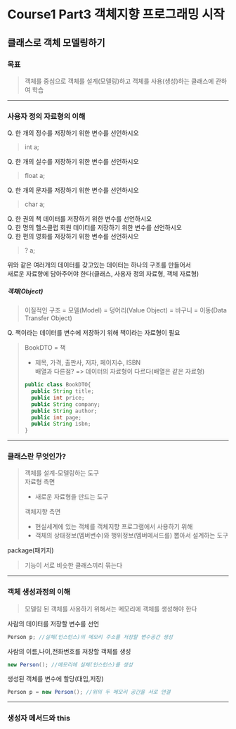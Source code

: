 # Course1 Part3 객체지향 프로그래밍 시작   

## 클래스로 객체 모델링하기

### 목표
> 객체를 중심으로 객체를 설계(모델링)하고 객체를 사용(생성)하는 클래스에 관하여 학습
---

### 사용자 정의 자료형의 이해
Q. 한 개의 정수를 저장하기 위한 변수를 선언하시오   
>int a;

Q. 한 개의 실수를 저장하기 위한 변수를 선언하시오   
>float a;   

Q. 한 개의 문자를 저장하기 위한 변수를 선언하시오
>char a;   

Q. 한 권의 책 데이터를 저장하기 위한 변수를 선언하시오   
Q. 한 명의 헬스클럽 회원 데이터를 저장하기 위한 변수를 선언하시오   
Q. 한 편의 영화를 저장하기 위한 변수를 선언하시오
> ? a;   

위와 같은 여러개의 데이터를 갖고있는 데이터는 하나의 구조를 만들어서   
새로운 자료향에 담아주어야 한다(클래스, 사용자 정의 자료형, 객체 자료형)

##### 객체(Object)
> 이질적인 구조 = 모델(Model) = 덩어리(Value Object) = 바구니 = 이동(Data Transfer Object)   

Q. 책이라는 데이터를 변수에 저장하기 위해 책이라는 자료형이 필요
> BookDTO = 책
> - 제목, 가격, 출판사, 저자, 페이지수, ISBN   
>배열과 다른점? => 데이터의 자료형이 다르다(배열은 같은 자료형)
>```java
> public class BookDTO{
>   public String title;
>   public int price;
>   public String company;
>   public String author;
>   public int page;
>   public String isbn;
>}
> ```

---
### 클래스란 무엇인가?
>객체를 설계-모델링하는 도구   
> 자료형 측면
> - 새로운 자료형을 만드는 도구
>   
> 객체지향 측면
> - 현실세계에 있는 객체를 객체지향 프로그램에서 사용하기 위해   
> - 객체의 상태정보(멤버변수)와 행위정보(멤버메서드를) 뽑아서 설계하는 도구



package(패키지)
> 기능이 서로 비슷한 클래스끼리 묶는다

---
### 객체 생성과정의 이해
>모델링 된 객체를 사용하기 위해서는 메모리에 객체를 생성해야 한다

사람의 데이터를 저장할 변수를 선언 
```java
Person p; //실체(인스턴스)의 메모리 주소를 저장할 변수공간 생성
```

사람의 이름,나이,전화번호를 저장할 객체를 생성
```java
new Person(); //메모리에 실체(인스턴스)를 생성
```


생성된 객체를 변수에 할당(대입,저장)
```java
Person p = new Person(); //위의 두 메모리 공간을 서로 연결
```


---
### 생성자 메서드와 this